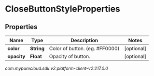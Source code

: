 # CloseButtonStyleProperties


## Properties

| Name | Type | Description | Notes |
| ------------ | ------------- | ------------- | ------------- |
| **color** | **String** | Color of button. (eg. #FF0000) |  [optional] |
| **opacity** | **Float** | Opacity of button. |  [optional] |




_com.mypurecloud.sdk.v2:platform-client-v2:217.0.0_
